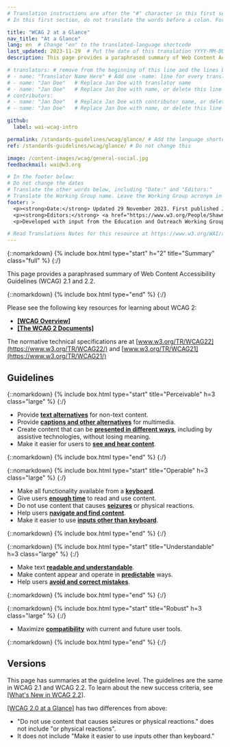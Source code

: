 ```yaml
---
# Translation instructions are after the "#" character in this first section. They are comments that do not show up in the web page. You do not need to translate the instructions after "#".
# In this first section, do not translate the words before a colon. For example, do not translate "title:". Do translate the text after "title:".

title: "WCAG 2 at a Glance"
nav_title: "At a Glance"
lang: en  # Change "en" to the translated-language shortcode
last_updated: 2023-11-29  # Put the date of this translation YYYY-MM-DD (with month in the middle)
description: This page provides a paraphrased summary of Web Content Accessibility Guidelines (WCAG) 2.

# translators: # remove from the beginning of this line and the lines below: "# " (the hash sign and the space)
# - name: "Translator Name Here" # Add one -name: line for every translator
# - name: "Jan Doe"   # Replace Jan Doe with translator name
# - name: "Jan Doe"   # Replace Jan Doe with name, or delete this line if not multiple translators
# contributors:
# - name: "Jan Doe"   # Replace Jan Doe with contributor name, or delete this line if none
# - name: "Jan Doe"   # Replace Jan Doe with name, or delete this line if not multiple contributors

github:
  label: wai-wcag-intro

permalink: /standards-guidelines/wcag/glance/ # Add the language shortcode to the end, with no slash at end, for example: /link/to/page/fr
ref: /standards-guidelines/wcag/glance/ # Do not change this

image: /content-images/wcag/general-social.jpg
feedbackmail: wai@w3.org

# In the footer below:
# Do not change the dates
# Translate the other words below, including "Date:" and "Editors:"
# Translate the Working Group name. Leave the Working Group acronym in English.
footer: >
  <p><strong>Date:</strong> Updated 29 November 2023. First published July 2008.</p>
  <p><strong>Editors:</strong> <a href="https://www.w3.org/People/Shawn">Shawn Lawton Henry</a> and Wayne Dick.</p>
  <p>Developed with input from the Education and Outreach Working Group (<a href="https://www.w3.org/WAI/about/groups/eowg/">EOWG</a>) and the Accessibility Guidelines Working Group (<a href="https://www.w3.org/WAI/GL/">AG WG</a>).</p>

# Read Translations Notes for this resource at https://www.w3.org/WAI/about/translating/resources/resource-specific-instructions/
---
```


{::nomarkdown}
{% include box.html type="start" h="2" title="Summary" class="full" %}
{:/}

This page provides a paraphrased summary of Web Content Accessibility Guidelines (WCAG) 2.1 and 2.2.

{::nomarkdown}
{% include box.html type="end" %}
{:/}

Please see the following key resources for learning about WCAG 2:
-   **[[WCAG Overview]](/standards-guidelines/wcag/)**
-   **[[The WCAG 2 Documents]](/standards-guidelines/wcag/docs/)**

The normative technical specifications are at [www.w3.org/TR/WCAG22](https://www.w3.org/TR/WCAG22/) and [www.w3.org/TR/WCAG21](https://www.w3.org/TR/WCAG21/)

## Guidelines

{::nomarkdown}
{% include box.html type="start" title="Perceivable" h=3 class="large" %}
{:/}

-   Provide **[text alternatives](https://www.w3.org/WAI/WCAG22/quickref/#text-equiv)** for non-text content.
-   Provide [**captions and other alternatives**](https://www.w3.org/WAI/WCAG22/quickref/#media-equiv) for multimedia.
-   Create content that can be **[presented in different ways](https://www.w3.org/WAI/WCAG22/quickref/#content-structure-separation)**, including by assistive technologies, without losing meaning.
-   Make it easier for users to **[see and hear content](https://www.w3.org/WAI/WCAG22/quickref/#visual-audio-contrast)**.

{::nomarkdown}
{% include box.html type="end" %}
{:/}


{::nomarkdown}
{% include box.html type="start" title="Operable" h=3 class="large" %}
{:/}

-   Make all functionality available from a **[keyboard](https://www.w3.org/WAI/WCAG22/quickref/#keyboard-operation)**.
-   Give users **[enough time](https://www.w3.org/WAI/WCAG22/quickref/#time-limits)** to read and use content.
-   Do not use content that causes **[seizures](https://www.w3.org/WAI/WCAG22/quickref/#seizures-and-physical-reactions)** or physical reactions.
-   Help users **[navigate and find content](https://www.w3.org/WAI/WCAG22/quickref/#navigation-mechanisms)**.
-   Make it easier to use **[inputs other than keyboard](https://www.w3.org/WAI/WCAG22/quickref/#input-modalities)**.

{::nomarkdown}
{% include box.html type="end" %}
{:/}

{::nomarkdown}
{% include box.html type="start" title="Understandable" h=3 class="large" %}
{:/}

-   Make text **[readable and understandable](https://www.w3.org/WAI/WCAG22/quickref/#meaning)**.
-   Make content appear and operate in **[predictable](https://www.w3.org/WAI/WCAG22/quickref/#consistent-behavior)** ways.
-   Help users **[avoid and correct mistakes](https://www.w3.org/WAI/WCAG22/quickref/#minimize-error)**.

{::nomarkdown}
{% include box.html type="end" %}
{:/}

{::nomarkdown}
{% include box.html type="start" title="Robust" h=3 class="large" %}
{:/}

-   Maximize **[compatibility](https://www.w3.org/WAI/WCAG22/quickref/#ensure-compat)** with current and future user tools.

{::nomarkdown}
{% include box.html type="end" %}
{:/}

## Versions

This page has summaries at the guideline level. The guidelines are the same in WCAG 2.1 and WCAG 2.2. To learn about the new success criteria, see [[What's New in WCAG 2.2]](/standards-guidelines/wcag/new-in-22/).

[[WCAG 2.0 at a Glance]](/standards-guidelines/wcag/20/glance/) has two differences from above:
* "Do not use content that causes seizures or physical reactions." does not include "or physical reactions".
* It does not include "Make it easier to use inputs other than keyboard."

